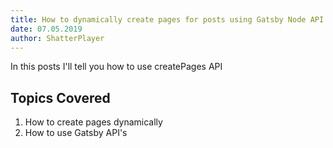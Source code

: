 ```yaml
---
title: How to dynamically create pages for posts using Gatsby Node API
date: 07.05.2019
author: ShatterPlayer
---
```


In this posts I'll tell you how to use createPages API

## Topics Covered

1. How to create pages dynamically
2. How to use Gatsby API's
